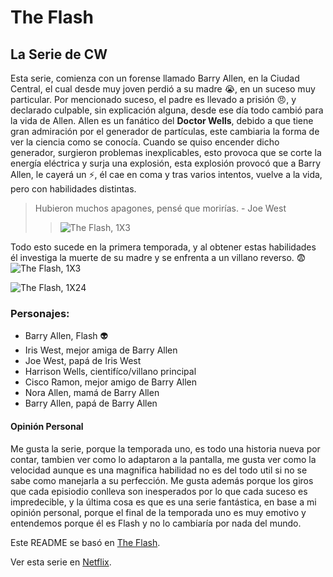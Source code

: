 # The Flash
## La Serie de CW
Esta serie, comienza con un forense llamado Barry Allen, en la Ciudad Central, el cual desde muy joven perdió a su madre :sob:, en un suceso muy particular.
Por mencionado suceso, el padre es llevado a prisión :angry:, y declarado culpable, sin explicación alguna, desde ese día todo cambió para la vida de Allen.
Allen es un fanático del **Doctor Wells**, debido a que tiene gran admiración por el generador de partículas, este cambiaria la forma de ver la ciencia como se conocía.
Cuando se quiso encender dicho generador, surgieron problemas inexplicables, esto provoca que se corte la energía eléctrica y surja una explosión, esta explosión provocó que a Barry Allen, le cayerá un :zap:, él cae en coma y tras varios intentos, vuelve a la vida, pero con habilidades distintas.
> Hubieron muchos apagones, pensé que morirías. - Joe West
>>![The Flash, 1X3](https://m.media-amazon.com/images/M/MV5BOTk2MTI1OTUwM15BMl5BanBnXkFtZTgwOTY0NDM4NDE@._V1_.jpg)

Todo esto sucede en la primera temporada, y al obtener estas habilidades él investiga la muerte de su madre y se enfrenta a un villano reverso. :fearful:
![The Flash, 1X3](https://dam.smashmexico.com.mx/wp-content/uploads/2021/03/Flash-S1-3.jpg)

![The Flash, 1X24](https://cinepremiere.com.mx/assets/images/noticias/2015/05-mayo/FlashFinal.jpg)

### Personajes:
- Barry Allen, Flash :alien:
- Iris West, mejor amiga de Barry Allen
- Joe West, papá de Iris West
- Harrison Wells, cientifíco/villano principal
- Cisco Ramon, mejor amigo de Barry Allen
- Nora Allen, mamá de Barry Allen
- Barry Allen, papá de Barry Allen

#### Opinión Personal
Me gusta la serie, porque la temporada uno, es todo una historia nueva por contar, tambien ver como lo adaptaron a la pantalla, me gusta ver como la velocidad aunque es una magnifica habilidad no es del todo util si no se sabe como manejarla a su perfección. Me gusta además porque los giros que cada episiodio conlleva son inesperados por lo que cada suceso es impredecible, y la última cosa es que es una serie fantástica, en base a mi opinión personal, porque el final de la temporada uno es muy emotivo y entendemos porque él es Flash y no lo cambiaría por nada del mundo.


Este README se basó en [The Flash](https://www.sensacine.com/series/serie-16955/).

Ver esta serie en [Netflix](https://www.netflix.com/gt/).